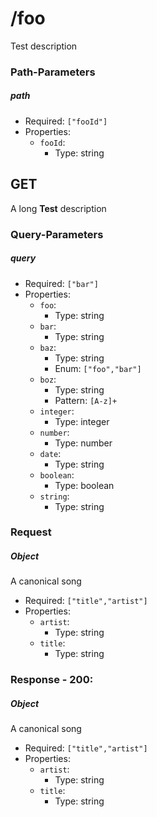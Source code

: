 # /foo
Test description
### Path-Parameters
<a name="ObjectId"></a>
##### path
* Required: `["fooId"]`
* Properties:
  * `fooId`:
    * Type: string

## GET 
A long **Test** description
### Query-Parameters
<a name="ObjectId"></a>
##### query
* Required: `["bar"]`
* Properties:
  * `foo`:
    * Type: string
  * `bar`:
    * Type: string
  * `baz`:
    * Type: string
    * Enum: `["foo","bar"]`
  * `boz`:
    * Type: string
    * Pattern: `[A-z]+`
  * `integer`:
    * Type: integer
  * `number`:
    * Type: number
  * `date`:
    * Type: string
  * `boolean`:
    * Type: boolean
  * `string`:
    * Type: string

### Request
<a name="ObjectId"></a>
##### Object
A canonical song
* Required: `["title","artist"]`
* Properties:
  * `artist`:
    * Type: string
  * `title`:
    * Type: string


### Response - 200:
<a name="ObjectId"></a>
##### Object
A canonical song
* Required: `["title","artist"]`
* Properties:
  * `artist`:
    * Type: string
  * `title`:
    * Type: string






